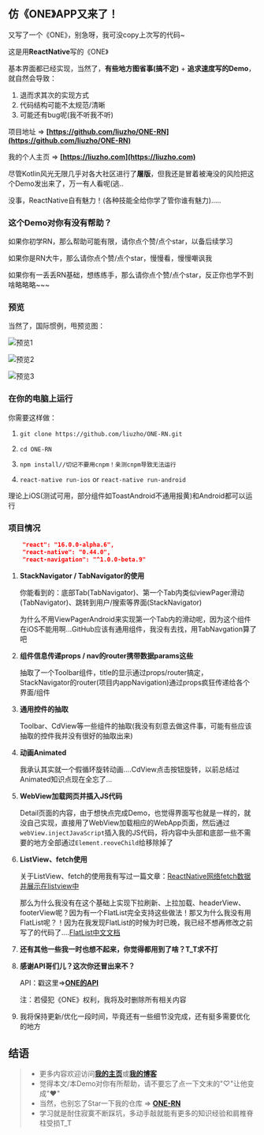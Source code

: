 ## 仿《ONE》APP又来了！

又写了一个《ONE》，别急呀，我可没copy上次写的代码~

这是用**ReactNative**写的《ONE》

基本界面都已经实现，当然了，**有些地方图省事(搞不定)** + **追求速度写的Demo**，就自然会导致：

1. 退而求其次的实现方式
2. 代码结构可能不太规范/清晰
3. 可能还有bug呢(我不听我不听)

项目地址 => **[https://github.com/liuzho/ONE-RN](https://github.com/liuzho/ONE-RN)**

我的个人主页 => **[https://liuzho.com](https://liuzho.com)**

尽管Kotlin风光无限几乎对各大社区进行了**屠版**，但我还是冒着被淹没的风险把这个Demo发出来了，万一有人看呢(逃..

没事，ReactNative自有魅力！(各种技能全给你学了管你谁有魅力).....

### 这个Demo对你有没有帮助？

如果你初学RN，那么帮助可能有限，请你点个赞/点个star，以备后续学习

如果你是RN大牛，那么请你点个赞/点个star，慢慢看，慢慢嘲讽我

如果你有一丢丢RN基础，想练练手，那么请你点个赞/点个star，反正你也学不到啥略略略~~~

### 预览

当然了，国际惯例，甩预览图：

![预览1](https://dn-mhke0kuv.qbox.me/867f7f4a037839bc4c46.gif)

![预览2](https://dn-mhke0kuv.qbox.me/7d961f98dce8d97373cd.gif)


![预览3](https://dn-mhke0kuv.qbox.me/564b889b51d412a45d97.gif)

### 在你的电脑上运行

你需要这样做：

1. `git clone https://github.com/liuzho/ONE-RN.git`

2. `cd ONE-RN`

3. `npm install//切记不要用cnpm！亲测cnpm导致无法运行`

4. `react-native run-ios` or `react-native run-android`

理论上iOS(测试可用，部分组件如ToastAndroid不通用报黄)和Android都可以运行

### 项目情况

```json
    "react": "16.0.0-alpha.6",
    "react-native": "0.44.0",
    "react-navigation": "^1.0.0-beta.9"
```

1. **StackNavigator / TabNavigator的使用**

	你能看到的：底部Tab(TabNavigator)、第一个Tab内类似viewPager滑动(TabNavigator)、跳转到用户/搜索等界面(StackNavigator)
	
	为什么不用ViewPagerAndroid来实现第一个Tab内的滑动呢，因为这个组件在iOS不能用啊...GitHub应该有通用组件，我没有去找，用TabNavgation算了吧

2. **组件信息传递props / nav的router携带数据params这些**
	
	抽取了一个Toolbar组件，title的显示通过props/router搞定，StackNavigator的router(项目内appNavigation)通过props疯狂传递给各个界面/组件	

3. **通用控件的抽取**

	Toolbar、CdView等一些组件的抽取(我没有刻意去做这件事，可能有些应该抽取的控件我并没有很好的抽取出来)

4. **动画Animated**

	我承认其实就一个假循环旋转动画....CdView点击按钮旋转，以前总结过Animated知识点现在全忘了...

5. **WebView加载网页并插入JS代码**

	Detail页面的内容，由于想快点完成Demo，也觉得界面写也就是一样的，就没自己实现，直接用了WebView加载相应的WebApp页面，然后通过`webView.injectJavaScript`插入我的JS代码，将内容中头部和底部一些不需要的地方全部通过`Element.reoveChild`给移除掉了

6. **ListView、fetch使用**

	关于ListView、fetch的使用我有写过一篇文章：[ReactNative网络fetch数据并展示在listview中](http://www.jianshu.com/p/22de6734d858)
	
	那么为什么我没有在这个基础上实现下拉刷新、上拉加载、headerView、footerView呢？因为有一个FlatList完全支持这些做法！那又为什么我没有用FlatList呢？！因为在我发现FlatList的时候为时已晚，我已经不想再修改之前写了的代码了....[FlatList中文文档](http://reactnative.cn/docs/0.44/flatlist.html#content)

7. **还有其他一些我一时也想不起来，你觉得都用到了啥？T_T求不打**

8. **感谢API哥们儿？这次你还冒出来不？**

	API：戳这里=>**[ONE的API](https://github.com/jokermonn/-Api/blob/master/ONEv3.5.0~.md)**
	
	注：若侵犯《ONE》权利，我将及时删除所有相关内容

9. 我将保持更新/优化一段时间，毕竟还有一些细节没完成，还有挺多需要优化的地方

## 结语

>- 更多内容欢迎访问[**我的主页**](https://liuzho.com)或[**我的博客**](https://liuzho.github.io)
>- 觉得本文/本Demo对你有所帮助，请不要忘了点一下文末的"♡"让他变成"❤"
>- 当然，也别忘了Star一下我的仓库 => **[ONE-RN](https://github.com/liuzho/ONE-RN)**
>- 学习就是耐住寂寞不断踩坑，多动手敲就能有更多的知识经验和肩椎脊柱受损T_T
